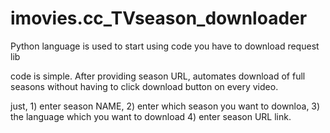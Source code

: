 # imovies.cc_TVseason_downloader

Python language is used
to start using code you have to download request lib

code is simple. 
After providing season URL, automates download of full seasons 
without having to click download button on every video.

just, 1) enter season NAME,  2) enter which season you want to downloa, 3) the language which you want to download 4) enter season URL link.
